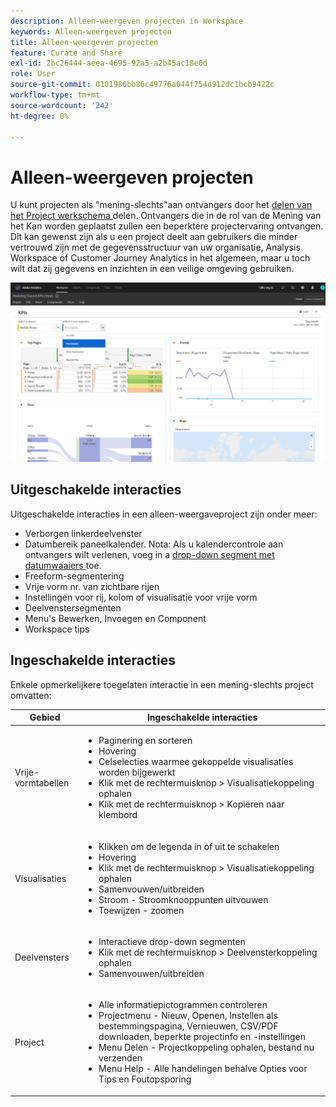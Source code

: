 ```yaml
---
description: Alleen-weergeven projecten in Workspace
keywords: Alleen-weergeven projecten
title: Alleen-weergeven projecten
feature: Curate and Share
exl-id: 2bc26444-aeea-4695-92a5-a2b45ac18e0d
role: User
source-git-commit: 0101986bb86c49776a044f754d912dc1bcb9422c
workflow-type: tm+mt
source-wordcount: '242'
ht-degree: 0%

---
```


# Alleen-weergeven projecten

U kunt projecten als &quot;mening-slechts&quot;aan ontvangers door het [ delen van het Project werkschema ](/help/analysis-workspace/curate-share/share-projects.md) delen. Ontvangers die in de rol van de Mening van het Kan worden geplaatst zullen een beperktere projectervaring ontvangen. Dit kan gewenst zijn als u een project deelt aan gebruikers die minder vertrouwd zijn met de gegevensstructuur van uw organisatie, Analysis Workspace of Customer Journey Analytics in het algemeen, maar u toch wilt dat zij gegevens en inzichten in een veilige omgeving gebruiken.

![ een mening-slechts gedeeld project.](assets/view-only-project.png)

## Uitgeschakelde interacties

Uitgeschakelde interacties in een alleen-weergaveproject zijn onder meer:

* Verborgen linkerdeelvenster
* Datumbereik paneelkalender. Nota: Als u kalendercontrole aan ontvangers wilt verlenen, voeg in a [ drop-down segment met datumwaaiers ](https://experienceleague.adobe.com/docs/analytics-learn/tutorials/analysis-workspace/using-panels/using-drop-down-filters.html) toe.
* Freeform-segmentering
* Vrije vorm nr. van zichtbare rijen
* Instellingen voor rij, kolom of visualisatie voor vrije vorm
* Deelvenstersegmenten
* Menu&#39;s Bewerken, Invoegen en Component
* Workspace tips

## Ingeschakelde interacties

Enkele opmerkelijkere toegelaten interactie in een mening-slechts project omvatten:

| Gebied | Ingeschakelde interacties |
| --- | --- |
| Vrije-vormtabellen | <ul><li>Paginering en sorteren</li><li>Hovering</li><li>Celselecties waarmee gekoppelde visualisaties worden bijgewerkt</li><li>Klik met de rechtermuisknop > Visualisatiekoppeling ophalen</li><li>Klik met de rechtermuisknop > Kopiëren naar klembord</li></ul> |
| Visualisaties | <ul><li>Klikken om de legenda in of uit te schakelen</li><li>Hovering</li><li>Klik met de rechtermuisknop > Visualisatiekoppeling ophalen</li><li>Samenvouwen/uitbreiden</li><li>Stroom - Stroomknooppunten uitvouwen</li><li>Toewijzen - zoomen</li></ul> |
| Deelvensters | <ul><li>Interactieve drop-down segmenten</li><li>Klik met de rechtermuisknop > Deelvensterkoppeling ophalen</li><li>Samenvouwen/uitbreiden</li></ul> |
| Project | <ul><li>Alle informatiepictogrammen controleren</li><li>Projectmenu - Nieuw, Openen, Instellen als bestemmingspagina, Vernieuwen, CSV/PDF downloaden, beperkte projectinfo en -instellingen</li><li>Menu Delen - Projectkoppeling ophalen, bestand nu verzenden</li><li>Menu Help - Alle handelingen behalve Opties voor Tips en Foutopsporing</li></ul> |
